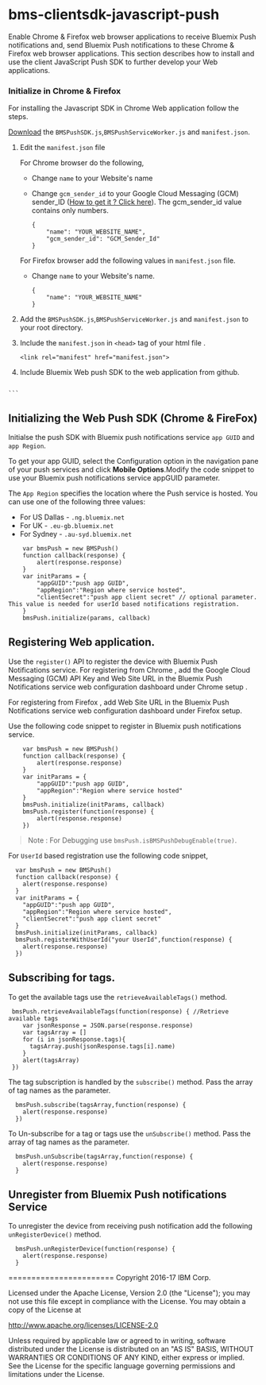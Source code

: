 # bms-clientsdk-javascript-push

Enable Chrome & Firefox web browser applications to receive Bluemix Push notifications and, send Bluemix Push
notifications to these Chrome & Firefox web browser applications. This section describes how to install and use the client
JavaScript Push SDK to further develop your Web applications.

### Initialize in Chrome & Firefox

For installing the Javascript SDK in Chrome Web application follow the steps.

[Download](https://codeload.github.com/ibm-bluemix-mobile-services/bms-clientsdk-javascript-webpush/zip/master) the `BMSPushSDK.js`,`BMSPushServiceWorker.js` and `manifest.json`.

1. Edit the `manifest.json` file

	For Chrome browser do the following,

	* Change `name` to your Website's name
	* Change `gcm_sender_id` to your Google Cloud Messaging (GCM) sender_ID ([How to get it ? Click here](https://console.ng.bluemix.net/docs/services/mobilepush/t_push_provider_android.html)). The gcm_sender_id value contains only numbers.

		```
		{
			"name": "YOUR_WEBSITE_NAME",
			"gcm_sender_id": "GCM_Sender_Id"
		}
		```

	For Firefox browser add the following values in `manifest.json` file.

	* Change `name` to your Website's name.

        ```
        {
        	"name": "YOUR_WEBSITE_NAME"
        }
        ```

2. Add the `BMSPushSDK.js`,`BMSPushServiceWorker.js` and `manifest.json` to your root directory.

3. Include the `manifest.json` in `<head>` tag of your html file .

	```
	<link rel="manifest" href="manifest.json">
	```
4. Include Bluemix Web push SDK to the web application from github.

	```
  <script src="BMSPushSDK.js" async></script>

	```


## Initializing the Web Push SDK (Chrome & FireFox)

Initialse the push SDK with Bluemix push notifications service `app GUID` and `app Region`.  

To get your app GUID, select the Configuration option in the navigation pane of your push services and click **Mobile Options**.Modify the code snippet to use your Bluemix push notifications service appGUID parameter.

The `App Region` specifies the location where the Push service is hosted. You can use one of the following three values:

- For US Dallas - `.ng.bluemix.net`
- For UK - `.eu-gb.bluemix.net`
- For Sydney - `.au-syd.bluemix.net`

```
    var bmsPush = new BMSPush()
    function callback(response) {
        alert(response.response)
    }
    var initParams = {
        "appGUID":"push app GUID",
        "appRegion":"Region where service hosted",
        "clientSecret":"push app client secret" // optional parameter. This value is needed for userId based notifications registration.
    }
    bmsPush.initialize(params, callback)
```

## Registering Web application.

Use the `register()` API to register the device with Bluemix Push Notifications service. For registering from Chrome , add the Google Cloud Messaging (GCM) API Key and Web Site URL  in the Bluemix Push Notifications service web configuration dashboard under Chrome setup .

For registering from Firefox , add Web Site URL in the Bluemix Push Notifications service web configuration dashboard under Firefox setup.

Use the following code snippet to register in Bluemix push notifications service.

```
	var bmsPush = new BMSPush()
	function callback(response) {
		alert(response.response)
	}
	var initParams = {
		"appGUID":"push app GUID",
		"appRegion":"Region where service hosted"
	}
	bmsPush.initialize(initParams, callback)
	bmsPush.register(function(response) {
		alert(response.response)
	})

```

>Note : For Debugging use `bmsPush.isBMSPushDebugEnable(true)`.


For `UserId` based registration use the following code snippet,

```
  var bmsPush = new BMSPush()
  function callback(response) {
    alert(response.response)
  }
  var initParams = {
    "appGUID":"push app GUID",
    "appRegion":"Region where service hosted",
    "clientSecret":"push app client secret"
  }
  bmsPush.initialize(initParams, callback)
  bmsPush.registerWithUserId("your UserId",function(response) {
    alert(response.response)
  })
```

## Subscribing for tags.

To get the available tags use the `retrieveAvailableTags()` method.

```
 bmsPush.retrieveAvailableTags(function(response) { //Retrieve available tags
    var jsonResponse = JSON.parse(response.response)
    var tagsArray = []
    for (i in jsonResponse.tags){
      tagsArray.push(jsonResponse.tags[i].name)
    }
    alert(tagsArray)
 })
```

The tag subscription is handled by the `subscribe()` method. Pass the array of tag names as the parameter.

```
  bmsPush.subscribe(tagsArray,function(response) {
    alert(response.response)
  })
```

To Un-subscribe for a tag or tags use the `unSubscribe()` method. Pass the array of tag names as the parameter.

```
  bmsPush.unSubscribe(tagsArray,function(response) {
    alert(response.response)
  }
```

## Unregister from Bluemix Push notifications Service

To unregister the device from receiving push notification add the following `unRegisterDevice()` method.

```
  bmsPush.unRegisterDevice(function(response) {
    alert(response.response)
  }
```


=======================
Copyright 2016-17 IBM Corp.

Licensed under the Apache License, Version 2.0 (the "License");
you may not use this file except in compliance with the License.
You may obtain a copy of the License at

http://www.apache.org/licenses/LICENSE-2.0

Unless required by applicable law or agreed to in writing, software
distributed under the License is distributed on an "AS IS" BASIS,
WITHOUT WARRANTIES OR CONDITIONS OF ANY KIND, either express or implied.
See the License for the specific language governing permissions and
limitations under the License.
